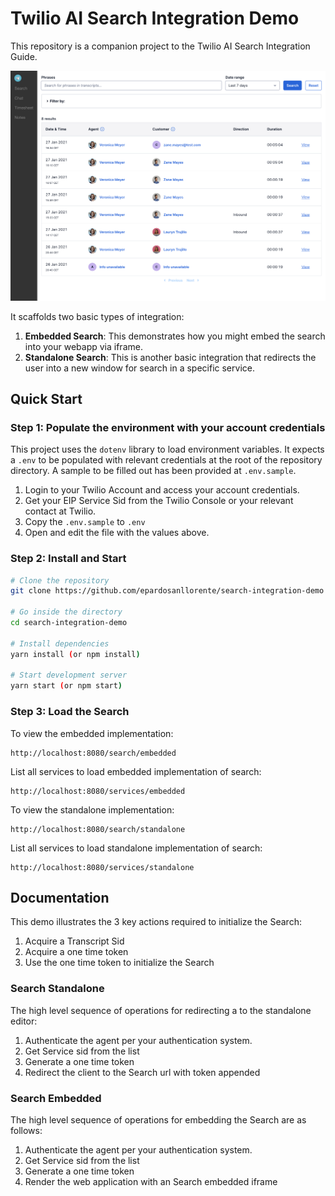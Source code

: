 # Twilio AI Search Integration Demo

This repository is a companion project to the Twilio AI Search Integration Guide.  

![Search Integration Demo Screenshot](/public/img/searchApp.png)

It scaffolds two basic types of integration:
1. **Embedded Search**: This demonstrates how you might embed the search into your webapp via iframe.
2. **Standalone Search**: This is another basic integration that redirects the user into a new window for search in a specific service.

## Quick Start

### Step 1: Populate the environment with your account credentials
This project uses the `dotenv` library to load environment variables. It expects a `.env` to be populated with relevant credentials at the root of the repository directory. A sample to be filled out has been provided at `.env.sample`.

1. Login to your Twilio Account and access your account credentials.
2. Get your EIP Service Sid from the Twilio Console or your relevant contact at Twilio.
3. Copy the `.env.sample` to `.env`
4. Open and edit the file with the values above.

### Step 2: Install and Start
```bash
# Clone the repository
git clone https://github.com/epardosanllorente/search-integration-demo

# Go inside the directory
cd search-integration-demo

# Install dependencies
yarn install (or npm install)

# Start development server
yarn start (or npm start)
```

### Step 3: Load the Search

To view the embedded implementation:
```
http://localhost:8080/search/embedded
```
List all services to load embedded implementation of search:
```
http://localhost:8080/services/embedded

```

To view the standalone implementation:
```
http://localhost:8080/search/standalone

```
List all services to load standalone implementation of search:
```
http://localhost:8080/services/standalone

```

## Documentation

This demo illustrates the 3 key actions required to initialize the Search:  
1. Acquire a Transcript Sid
2. Acquire a one time token
3. Use the one time token to initialize the Search

### Search Standalone

The high level sequence of operations for redirecting a to the standalone editor:  
1. Authenticate the agent per your authentication system.
2. Get Service sid from the list
5. Generate a one time token
6. Redirect the client to the Search url with token appended

### Search Embedded

The high level sequence of operations for embedding the Search are as follows:  
1. Authenticate the agent per your authentication system.
2. Get Service sid from the list
5. Generate a one time token
6. Render the web application with an Search embedded iframe
